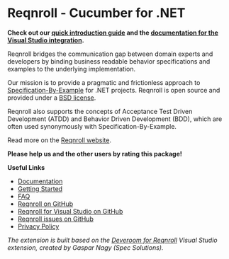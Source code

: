 # Reqnroll - Cucumber for .NET

**Check out our [quick introduction guide](http://www.reqnroll.net/getting-started/) and the [documentation for the Visual Studio integration](http://reqnroll.net/documentation/Visual-Studio-Integration/).**

Reqnroll bridges the communication gap between domain experts and developers by binding business readable behavior specifications and examples to the underlying implementation.

Our mission is to provide a pragmatic and frictionless approach to [Specification-By-Example](https://www.specificationbyexample.com/) for .NET projects. Reqnroll is open source and provided under a [BSD license](https://go.reqnroll.net/license).

Reqnroll also supports the concepts of Acceptance Test Driven Development (ATDD) and Behavior Driven Development (BDD), which are often used synonymously with Specification-By-Example.

Read more on the [Reqnroll website](https://www.reqnroll.net).

**Please help us and the other users by rating this package!**

**Useful Links**

* [Documentation](https://reqnroll.net/documentation/)
* [Getting Started](https://reqnroll.net/getting-started/)
* [FAQ](https://reqnroll.net/documentation/FAQ/)
* [Reqnroll on GitHub](https://github.com/reqnroll/Reqnroll)
* [Reqnroll for Visual Studio on GitHub](https://github.com/reqnroll/Reqnroll.VS)
* [Reqnroll issues on GitHub](https://github.com/reqnroll/Reqnroll/issues)
* [Privacy Policy](https://reqnroll.net/privacy-policy/)

*The extension is built based on the [Deveroom for Reqnroll](https://github.com/specsolutions/deveroom-visualstudio) Visual Studio extension, created by Gaspar Nagy (Spec Solutions).*